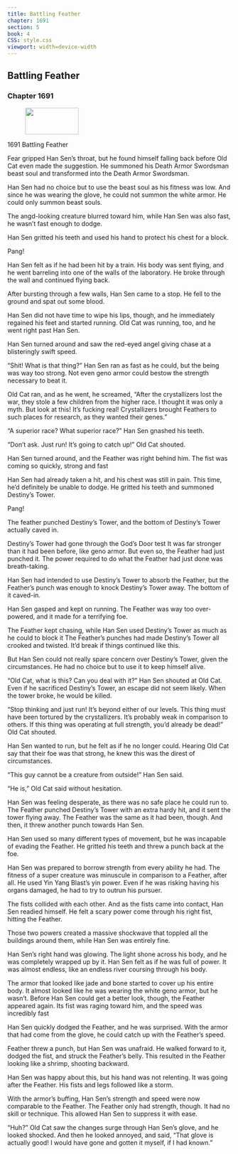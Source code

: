 ```yaml
---
title: Battling Feather
chapter: 1691
section: 5
book: 4
CSS: style.css
viewport: width=device-width
---
```


## Battling Feather

### Chapter 1691

<figure>
	<img src="../Images/gem.gif" alt="" id="gem" width="120" height="60" />
</figure>

1691 Battling Feather

Fear gripped Han Sen’s throat, but he found himself falling back before Old Cat even made the suggestion. He summoned his Death Armor Swordsman beast soul and transformed into the Death Armor Swordsman.

Han Sen had no choice but to use the beast soul as his fitness was low. And since he was wearing the glove, he could not summon the white armor. He could only summon beast souls.

The angd-looking creature blurred toward him, while Han Sen was also fast, he wasn’t fast enough to dodge.

Han Sen gritted his teeth and used his hand to protect his chest for a block.

Pang!

Han Sen felt as if he had been hit by a train. His body was sent flying, and he went barreling into one of the walls of the laboratory. He broke through the wall and continued flying back.

After bursting through a few walls, Han Sen came to a stop. He fell to the ground and spat out some blood.

Han Sen did not have time to wipe his lips, though, and he immediately regained his feet and started running. Old Cat was running, too, and he went right past Han Sen.

Han Sen turned around and saw the red-eyed angel giving chase at a blisteringly swift speed.

“Shit! What is that thing?” Han Sen ran as fast as he could, but the being was way too strong. Not even geno armor could bestow the strength necessary to beat it.

Old Cat ran, and as he went, he screamed, “After the crystallizers lost the war, they stole a few children from the higher race. I thought it was only a myth. But look at this! It’s fucking real! Crystallizers brought Feathers to such places for research, as they wanted their genes.”

“A superior race? What superior race?” Han Sen gnashed his teeth.

“Don’t ask. Just run! It’s going to catch up!” Old Cat shouted.

Han Sen turned around, and the Feather was right behind him. The fist was coming so quickly, strong and fast

Han Sen had already taken a hit, and his chest was still in pain. This time, he’d definitely be unable to dodge. He gritted his teeth and summoned Destiny’s Tower.

Pang!

The feather punched Destiny’s Tower, and the bottom of Destiny’s Tower actually caved in.

Destiny’s Tower had gone through the God’s Door test It was far stronger than it had been before, like geno armor. But even so, the Feather had just punched it. The power required to do what the Feather had just done was breath-taking.

Han Sen had intended to use Destiny’s Tower to absorb the Feather, but the Feather’s punch was enough to knock Destiny’s Tower away. The bottom of it caved-in.

Han Sen gasped and kept on running. The Feather was way too over-powered, and it made for a terrifying foe.

The Feather kept chasing, while Han Sen used Destiny’s Tower as much as he could to block it The Feather’s punches had made Destiny’s Tower all crooked and twisted. It’d break if things continued like this.

But Han Sen could not really spare concern over Destiny’s Tower, given the circumstances. He had no choice but to use it to keep himself alive.

“Old Cat, what is this? Can you deal with it?” Han Sen shouted at Old Cat. Even if he sacrificed Destiny’s Tower, an escape did not seem likely. When the tower broke, he would be killed.

“Stop thinking and just run! It’s beyond either of our levels. This thing must have been tortured by the crystallizers. It’s probably weak in comparison to others. If this thing was operating at full strength, you’d already be dead!” Old Cat shouted.

Han Sen wanted to run, but he felt as if he no longer could. Hearing Old Cat say that their foe was that strong, he knew this was the direst of circumstances.

“This guy cannot be a creature from outside!” Han Sen said.

“He is,” Old Cat said without hesitation.

Han Sen was feeling desperate, as there was no safe place he could run to. The Feather punched Destiny’s Tower with an extra hardy hit, and it sent the tower flying away. The Feather was the same as it had been, though. And then, it threw another punch towards Han Sen.

Han Sen used so many different types of movement, but he was incapable of evading the Feather. He gritted his teeth and threw a punch back at the foe.

Han Sen was prepared to borrow strength from every ability he had. The fitness of a super creature was minuscule in comparison to a Feather, after all. He used Yin Yang Blast’s yin power. Even if he was risking having his organs damaged, he had to try to outrun his pursuer.

The fists collided with each other. And as the fists came into contact, Han Sen readied himself. He felt a scary power come through his right fist, hitting the Feather.

Those two powers created a massive shockwave that toppled all the buildings around them, while Han Sen was entirely fine.

Han Sen’s right hand was glowing. The light shone across his body, and he was completely wrapped up by it. Han Sen felt as if he was full of power. It was almost endless, like an endless river coursing through his body.

The armor that looked like jade and bone started to cover up his entire body. It almost looked like he was wearing the white geno armor, but he wasn’t. Before Han Sen could get a better look, though, the Feather appeared again. Its fist was raging toward him, and the speed was incredibly fast

Han Sen quickly dodged the Feather, and he was surprised. With the armor that had come from the glove, he could catch up with the Feather’s speed.

Feather threw a punch, but Han Sen was unafraid. He walked forward to it, dodged the fist, and struck the Feather’s belly. This resulted in the Feather looking like a shrimp, shooting backward.

Han Sen was happy about this, but his hand was not relenting. It was going after the Feather. His fists and legs followed like a storm.

With the armor’s buffing, Han Sen’s strength and speed were now comparable to the Feather. The Feather only had strength, though. It had no skill or technique. This allowed Han Sen to suppress it with ease.

“Huh?” Old Cat saw the changes surge through Han Sen’s glove, and he looked shocked. And then he looked annoyed, and said, “That glove is actually good! I would have gone and gotten it myself, if I had known.”
